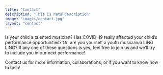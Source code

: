 ```yaml
---
title: "Contact"
description: "This is meta description"
image: "images/contact.jpg"
layout: "contact"
---
```

Is your child a talented musician?
Has COVID-19 really affected your child’s performance opportunities?
Or, are you yourself a youth musician/a LING LING?
If any one of these questions is yes, feel free to join us and we’ll try to include you in our next performance!

Contact us for more information, collaborations, or if you want to know how to help!
